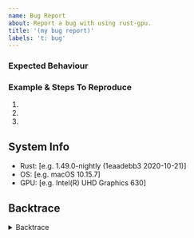 ```yaml
---
name: Bug Report
about: Report a bug with using rust-gpu.
title: '(my bug report)'
labels: 't: bug'
---
```


<!-- Thank you for filing a bug report! 🐛 -->

### Expected Behaviour
<!-- Please describe what you expected to happen. -->

### Example & Steps To Reproduce
<!-- 
Describe what actually happened, including any relevant examples (smaller
the better or error messages.
-->

1.
2.
3.

## System Info
 - Rust: [e.g. 1.49.0-nightly (1eaadebb3 2020-10-21)]
 - OS: [e.g. macOS 10.15.7]
 - GPU: [e.g. Intel(R) UHD Graphics 630]


## Backtrace
<!-- If relevant, please include a backtrace of from the error below. -->

<details><summary>Backtrace</summary>
<p>

```
<backtrace>
```

</p>
</details>
